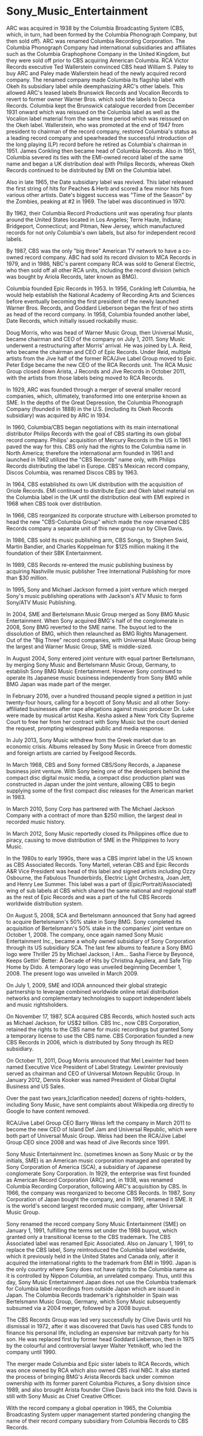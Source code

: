 # Sony_Music_Entertainment

ARC was acquired in 1938 by the Columbia Broadcasting System (CBS, which, in turn, had been formed by the Columbia Phonograph Company, but then sold off). ARC was renamed Columbia Recording Corporation. The Columbia Phonograph Company had international subsidiaries and affiliates such as the Columbia Graphophone Company in the United Kingdom, but they were sold off prior to CBS acquiring American Columbia. RCA Victor Records executive Ted Wallerstein convinced CBS head William S. Paley to buy ARC and Paley made Wallerstein head of the newly acquired record company. The renamed company made Columbia its flagship label with Okeh its subsidiary label while deemphasizing ARC's other labels. This allowed ARC's leased labels Brunswick Records and Vocalion Records to revert to former owner Warner Bros. which sold the labels to Decca Records. Columbia kept the Brunswick catalogue recorded from December 1931 onward which was reissued on the Columbia label as well as the Vocalion label material from the same time period which was reissued on the Okeh label. Wallerstein, who was promoted at the end of 1947 from president to chairman of the record company, restored Columbia's status as a leading record company and spearheaded the successful introduction of the long playing (LP) record before he retired as Columbia's chairman in 1951. James Conkling then became head of Columbia Records. Also in 1951, Columbia severed its ties with the EMI-owned record label of the same name and began a UK distribution deal with Philips Records, whereas Okeh Records continued to be distributed by EMI on the Columbia label.

Also in late 1965, the Date subsidiary label was revived. This label released the first string of hits for Peaches & Herb and scored a few minor hits from various other artists. Date's biggest success was "Time of the Season" by the Zombies, peaking at #2 in 1969. The label was discontinued in 1970.

By 1962, their Columbia Record Productions unit was operating four plants around the United States located in Los Angeles; Terre Haute, Indiana; Bridgeport, Connecticut; and Pitman, New Jersey, which manufactured records for not only Columbia's own labels, but also for independent record labels.

By 1987, CBS was the only "big three" American TV network to have a co-owned record company. ABC had sold its record division to MCA Records in 1979, and in 1986, NBC's parent company RCA was sold to General Electric, who then sold off all other RCA units, including the record division (which was bought by Ariola Records, later known as BMG).

Columbia founded Epic Records in 1953. In 1956, Conkling left Columbia, he would help establish the National Academy of Recording Arts and Sciences before eventually becoming the first president of the newly launched Warner Bros. Records, and Goddard Lieberson began the first of two stints as head of the record company. In 1958, Columbia founded another label, Date Records, which initially issued rockabilly music.

Doug Morris, who was head of Warner Music Group, then Universal Music, became chairman and CEO of the company on July 1, 2011. Sony Music underwent a restructuring after Morris' arrival. He was joined by L.A. Reid, who became the chairman and CEO of Epic Records. Under Reid, multiple artists from the Jive half of the former RCA/Jive Label Group moved to Epic. Peter Edge became the new CEO of the RCA Records unit. The RCA Music Group closed down Arista, J Records and Jive Records in October 2011, with the artists from those labels being moved to RCA Records.

In 1929, ARC was founded through a merger of several smaller record companies, which, ultimately, transformed into one enterprise known as SME. In the depths of the Great Depression, the Columbia Phonograph Company (founded in 1888) in the U.S. (including its Okeh Records subsidiary) was acquired by ARC in 1934.

In 1960, Columbia/CBS began negotiations with its main international distributor Philips Records with the goal of CBS starting its own global record company. Philips' acquisition of Mercury Records in the US in 1961 paved the way for this. CBS only had the rights to the Columbia name in North America; therefore the international arm founded in 1961 and launched in 1962 utilized the "CBS Records" name only, with Philips Records distributing the label in Europe. CBS's Mexican record company, Discos Columbia, was renamed Discos CBS by 1963.

In 1964, CBS established its own UK distribution with the acquisition of Oriole Records. EMI continued to distribute Epic and Okeh label material on the Columbia label in the UK until the distribution deal with EMI expired in 1968 when CBS took over distribution.

In 1966, CBS reorganized its corporate structure with Leiberson promoted to head the new "CBS-Columbia Group" which made the now renamed CBS Records company a separate unit of this new group run by Clive Davis.

In 1986, CBS sold its music publishing arm, CBS Songs, to Stephen Swid, Martin Bandier, and Charles Koppelman for $125 million making it the foundation of their SBK Entertainment.

In 1989, CBS Records re-entered the music publishing business by acquiring Nashville music publisher Tree International Publishing for more than $30 million.

In 1995, Sony and Michael Jackson formed a joint venture which merged Sony's music publishing operations with Jackson's ATV Music to form Sony/ATV Music Publishing.

In 2004, SME and Bertelsmann Music Group merged as Sony BMG Music Entertainment. When Sony acquired BMG's half of the conglomerate in 2008, Sony BMG reverted to the SME name. The buyout led to the dissolution of BMG, which then relaunched as BMG Rights Management. Out of the "Big Three" record companies, with Universal Music Group being the largest and Warner Music Group, SME is middle-sized.

In August 2004, Sony entered joint venture with equal partner Bertelsmann, by merging Sony Music and Bertelsmann Music Group, Germany, to establish Sony BMG Music Entertainment. However Sony continued to operate its Japanese music business independently from Sony BMG while BMG Japan was made part of the merger.

In February 2016, over a hundred thousand people signed a petition in just twenty-four hours, calling for a boycott of Sony Music and all other Sony-affiliated businesses after rape allegations against music producer Dr. Luke were made by musical artist Kesha. Kesha asked a New York City Supreme Court to free her from her contract with Sony Music but the court denied the request, prompting widespread public and media response.

In July 2013, Sony Music withdrew from the Greek market due to an economic crisis. Albums released by Sony Music in Greece from domestic and foreign artists are carried by Feelgood Records.

In March 1968, CBS and Sony formed CBS/Sony Records, a Japanese business joint venture. With Sony being one of the developers behind the compact disc digital music media, a compact disc production plant was constructed in Japan under the joint venture, allowing CBS to begin supplying some of the first compact disc releases for the American market in 1983.

In March 2010, Sony Corp has partnered with The Michael Jackson Company with a contract of more than $250 million, the largest deal in recorded music history.

In March 2012, Sony Music reportedly closed its Philippines office due to piracy, causing to move distribution of SME in the Philippines to Ivory Music.

In the 1980s to early 1990s, there was a CBS imprint label in the US known as CBS Associated Records. Tony Martell, veteran CBS and Epic Records A&R Vice President was head of this label and signed artists including Ozzy Osbourne, the Fabulous Thunderbirds, Electric Light Orchestra, Joan Jett, and Henry Lee Summer. This label was a part of (Epic/Portrait/Associated) wing of sub labels at CBS which shared the same national and regional staff as the rest of Epic Records and was a part of the full CBS Records worldwide distribution system.

On August 5, 2008, SCA and Bertelsmann announced that Sony had agreed to acquire Bertelsmann's 50% stake in Sony BMG. Sony completed its acquisition of Bertelsmann's 50% stake in the companies' joint venture on October 1, 2008. The company, once again named Sony Music Entertainment Inc., became a wholly owned subsidiary of Sony Corporation through its US subsidiary SCA. The last few albums to feature a Sony BMG logo were Thriller 25 by Michael Jackson, I Am... Sasha Fierce by Beyoncé, Keeps Gettin' Better: A Decade of Hits by Christina Aguilera, and Safe Trip Home by Dido. A temporary logo was unveiled beginning December 1, 2008. The present logo was unveiled in March 2009.

On July 1, 2009, SME and IODA announced their global strategic partnership to leverage combined worldwide online retail distribution networks and complementary technologies to support independent labels and music rightsholders.

On November 17, 1987, SCA acquired CBS Records, which hosted such acts as Michael Jackson, for US$2 billion. CBS Inc., now CBS Corporation, retained the rights to the CBS name for music recordings but granted Sony a temporary license to use the CBS name. CBS Corporation founded a new CBS Records in 2006, which is distributed by Sony through its RED subsidiary.

On October 11, 2011, Doug Morris announced that Mel Lewinter had been named Executive Vice President of Label Strategy. Lewinter previously served as chairman and CEO of Universal Motown Republic Group. In January 2012, Dennis Kooker was named President of Global Digital Business and US Sales.

Over the past two years,[clarification needed] dozens of rights-holders, including Sony Music, have sent complaints about Wikipedia.org directly to Google to have content removed.

RCA/Jive Label Group CEO Barry Weiss left the company in March 2011 to become the new CEO of Island Def Jam and Universal Republic, which were both part of Universal Music Group. Weiss had been the RCA/Jive Label Group CEO since 2008 and was head of Jive Records since 1991.

Sony Music Entertainment Inc. (sometimes known as Sony Music or by the initials, SME) is an American music corporation managed and operated by Sony Corporation of America (SCA), a subsidiary of Japanese conglomerate Sony Corporation. In 1929, the enterprise was first founded as American Record Corporation (ARC) and, in 1938, was renamed Columbia Recording Corporation, following ARC's acquisition by CBS. In 1966, the company was reorganized to become CBS Records. In 1987, Sony Corporation of Japan bought the company, and in 1991, renamed it SME. It is the world's second largest recorded music company, after Universal Music Group.

Sony renamed the record company Sony Music Entertainment (SME) on January 1, 1991, fulfilling the terms set under the 1988 buyout, which granted only a transitional license to the CBS trademark. The CBS Associated label was renamed Epic Associated. Also on January 1, 1991, to replace the CBS label, Sony reintroduced the Columbia label worldwide, which it previously held in the United States and Canada only, after it acquired the international rights to the trademark from EMI in 1990. Japan is the only country where Sony does not have rights to the Columbia name as it is controlled by Nippon Columbia, an unrelated company. Thus, until this day, Sony Music Entertainment Japan does not use the Columbia trademark for Columbia label recordings from outside Japan which are issued in Japan. The Columbia Records trademark's rightsholder in Spain was Bertelsmann Music Group, Germany, which Sony Music subsequently subsumed via a 2004 merger, followed by a 2008 buyout.

The CBS Records Group was led very successfully by Clive Davis until his dismissal in 1972, after it was discovered that Davis has used CBS funds to finance his personal life, including an expensive bar mitzvah party for his son. He was replaced first by former head Goddard Lieberson, then in 1975 by the colourful and controversial lawyer Walter Yetnikoff, who led the company until 1990.

The merger made Columbia and Epic sister labels to RCA Records, which was once owned by RCA which also owned CBS rival NBC. It also started the process of bringing BMG's Arista Records back under common ownership with its former parent Columbia Pictures, a Sony division since 1989, and also brought Arista founder Clive Davis back into the fold. Davis is still with Sony Music as Chief Creative Officer.

With the record company a global operation in 1965, the Columbia Broadcasting System upper management started pondering changing the name of their record company subsidiary from Columbia Records to CBS Records.